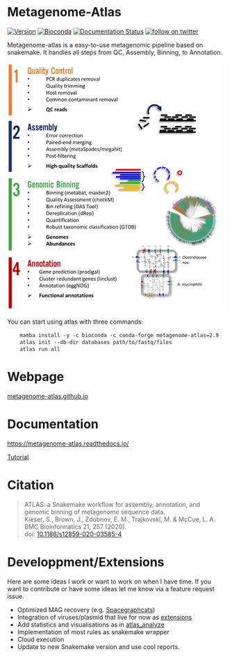 # Metagenome-Atlas

[![Version](https://anaconda.org/bioconda/metagenome-atlas/badges/version.svg)](https://anaconda.org/bioconda/metagenome-atlas)
[![Bioconda](https://img.shields.io/conda/dn/bioconda/metagenome-atlas.svg?label=Bioconda )](https://anaconda.org/bioconda/metagenome-atlas)
[![Documentation Status](https://readthedocs.org/projects/metagenome-atlas/badge/?version=latest)](https://metagenome-atlas.readthedocs.io/en/latest/?badge=latest)
[![follow on twitter](https://img.shields.io/twitter/follow/SilasKieser.svg?style=social&label=Follow)](https://twitter.com/search?f=tweets&q=%40SilasKieser%20%23metagenomeAtlas&src=typd)


Metagenome-atlas is a easy-to-use metagenomic pipeline based on snakemake. It handles all steps from QC, Assembly, Binning, to Annotation.

![scheme of workflow](resources/images/atlas_list.png?raw=true)

You can start using atlas with three commands:
```
    mamba install -y -c bioconda -c conda-forge metagenome-atlas=2.9
    atlas init --db-dir databases path/to/fastq/files
    atlas run all
```

# Webpage

[metagenome-atlas.github.io](https://metagenome-atlas.github.io/)

# Documentation

https://metagenome-atlas.readthedocs.io/

[Tutorial](https://github.com/metagenome-atlas/Tutorial)

# Citation

> ATLAS: a Snakemake workflow for assembly, annotation, and genomic binning of metagenome sequence data.  
> Kieser, S., Brown, J., Zdobnov, E. M., Trajkovski, M. & McCue, L. A.   
> BMC Bioinformatics 21, 257 (2020).  
> doi: [10.1186/s12859-020-03585-4](https://doi.org/10.1186/s12859-020-03585-4)


# Developpment/Extensions

Here are some ideas I work or want to work on when I have time. If you want to contribute or have some ideas let me know via a feature request issue.

- Optimized MAG recovery (e.g. [Spacegraphcats](https://github.com/spacegraphcats/spacegraphcats))
- Integration of viruses/plasmid that live for now as [extensions](https://github.com/metagenome-atlas/virome_atlas)
- Add statistics and visualisations as in [atlas_analyze](https://github.com/metagenome-atlas/atlas_analyze)
- Implementation of most rules as snakemake wrapper
- Cloud execution
- Update to new Snakemake version and use cool reports.
